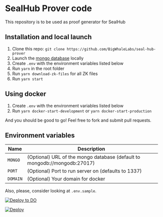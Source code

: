 # SealHub Prover code

This repository is to be used as proof generator for SealHub

## Installation and local launch

1. Clone this repo: `git clone https://github.com/BigWhaleLabs/seal-hub-prover`
2. Launch the [mongo database](https://www.mongodb.com/) locally
3. Create `.env` with the environment variables listed below
4. Run `yarn` in the root folder
5. Run `yarn download-zk-files` for all ZK files
6. Run `yarn start`

## Using docker

1. Create `.env` with the environment variables listed below
2. Run `yarn docker-start-development` or `yarn docker-start-production`

And you should be good to go! Feel free to fork and submit pull requests.

## Environment variables

| Name     | Description                                                               |
| -------- | ------------------------------------------------------------------------- |
| `MONGO`  | (Optional) URL of the mongo database (default to mongodb://mongodb:27017) |
| `PORT`   | (Optional) Port to run server on (defaults to 1337)                       |
| `DOMAIN` | (Optional) Your domain for docker                                         |

Also, please, consider looking at `.env.sample`.


[![Deploy to DO](https://www.deploytodo.com/do-btn-blue.svg)](https://cloud.digitalocean.com/apps/new?repo=https://github.com/avr6ude/seal-hub-prover/tree/main)

[![Deploy](https://www.herokucdn.com/deploy/button.svg)](https://heroku.com/deploy?template=https://github.com/avr6ude/seal-hub-prover/tree/main)

